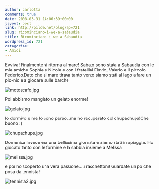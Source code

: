 ```yaml
---
author: carlotta
comments: true
date: 2008-03-31 14:06:39+00:00
layout: post
link: http://pilde.net/blog/?p=721
slug: ricominciano-i-we-a-sabaudia
title: Ricominciano i we a Sabaudia
wordpress_id: 721
categories:
- Amici
---
```


Evviva! Finalmente si ritorna al mare!
Sabato sono stata a Sabaudia con le mie amiche Sophie e Nicole e con i fratellini Flavio, Valerio e il piccolo Federico.Dato che al mare tirava tanto vento siamo stati al lago a fare un pic-nic e a giocare sulle barche

![motoscafo.jpg]({{baseurl}}/uploads/2008/03/motoscafo.jpg)




Poi abbiamo mangiato un gelato enorme! 

![gelato.jpg]({{baseurl}}/uploads/2008/03/gelato.jpg)




Io dormivo e me lo sono perso...ma ho recuperato col chupachups!Che buono :)




![chupachups.jpg]({{baseurl}}/uploads/2008/03/chupachups.jpg)




Domenica invece era una bellissima giornata e siamo stati in spiaggia. Ho giocato tanto con le formine e la sabbia insieme a Melissa

![melissa.jpg]({{baseurl}}/uploads/2008/03/melissa.jpg)




e poi ho scoperto una vera passione....i racchettoni! Guardate un pò che posa da tennista!

![tennista2.jpg]({{baseurl}}/uploads/2008/03/tennista2.jpg)





